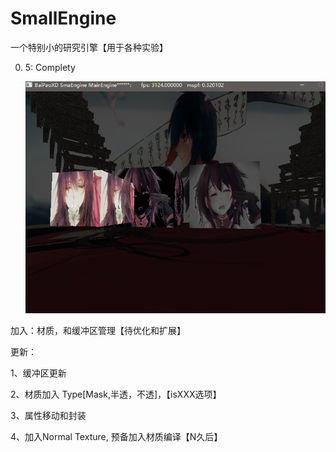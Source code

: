 # SmallEngine

一个特别小的研究引擎【用于各种实验】

0. 5:   Complety

   ![](./DOCContent/Material_Normal_BugE.PNG)

加入：材质，和缓冲区管理【待优化和扩展】

更新：

1、缓冲区更新

2、材质加入 Type[Mask,半透，不透]，【isXXX选项】

3、属性移动和封装

4、加入Normal Texture, 预备加入材质编译【N久后】

